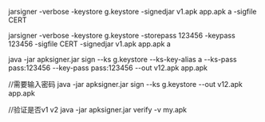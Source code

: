 jarsigner -verbose -keystore g.keystore -signedjar v1.apk  app.apk  a -sigfile CERT


jarsigner -verbose -keystore g.keystore -storepass 123456 -keypass 123456 -sigfile CERT -signedjar v1.apk  app.apk  a


  


java -jar apksigner.jar sign  --ks g.keystore  --ks-key-alias a  --ks-pass pass:123456  --key-pass pass:123456  --out v12.apk  app.apk    



//需要输入密码
java -jar apksigner.jar sign  --ks g.keystore  --out v12.apk  app.apk   


//验证是否v1 v2
java -jar apksigner.jar verify -v my.apk